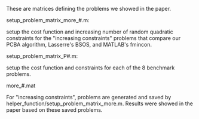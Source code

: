 These are matrices defining the problems we showed in the paper.

setup_problem_matrix_more_#.m:

setup the cost function and increasing number of random quadratic constraints for the "increasing constraints" problems that compare our PCBA algorithm, Lasserre's BSOS, and MATLAB's fmincon.

setup_problem_matrix_P#.m:

setup the cost function and constraints for each of the 8 benchmark problems.

more_#.mat

For "increasing constraints", problems are generated and saved by helper_function/setup_problem_matrix_more.m. Results were showed in the paper based on these saved problems.